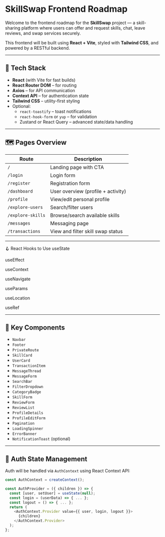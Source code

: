 # SkillSwap Frontend Roadmap

Welcome to the frontend roadmap for the **SkillSwap** project — a skill-sharing platform where users can offer and request skills, chat, leave reviews, and swap services securely.

This frontend will be built using **React + Vite**, styled with **Tailwind CSS**, and powered by a RESTful backend.

---

## 🚀 Tech Stack

- **React** (with Vite for fast builds)
- **React Router DOM** – for routing
- **Axios** – for API communication
- **Context API** – for authentication state
- **Tailwind CSS** – utility-first styling
- Optional:
  - `react-toastify` – toast notifications
  - `react-hook-form` or `yup` – for validation
  - Zustand or React Query – advanced state/data handling

---

## 🗺️ Pages Overview

| Route             | Description                        |
| ----------------- | ---------------------------------- |
| `/`               | Landing page with CTA              |
| `/login`          | Login form                         |
| `/register`       | Registration form                  |
| `/dashboard`      | User overview (profile + activity) |
| `/profile`        | View/edit personal profile         |
| `/explore-users`  | Search/filter users                |
| `/explore-skills` | Browse/search available skills     |
| `/messages`       | Messaging page                     |
| `/transactions`   | View and filter skill swap status  |

---

🪝 React Hooks to Use
useState

useEffect

useContext

useNavigate

useParams

useLocation

useRef

---

## 🧩 Key Components

- `Navbar`
- `Footer`
- `PrivateRoute`
- `SkillCard`
- `UserCard`
- `TransactionItem`
- `MessageThread`
- `MessageForm`
- `SearchBar`
- `FilterDropdown`
- `CategoryBadge`
- `SkillForm`
- `ReviewForm`
- `ReviewList`
- `ProfileDetails`
- `ProfileEditForm`
- `Pagination`
- `LoadingSpinner`
- `ErrorBanner`
- `NotificationToast` (optional)

---

## 🔐 Auth State Management

Auth will be handled via `AuthContext` using React Context API:

```js
const AuthContext = createContext();

const AuthProvider = ({ children }) => {
  const [user, setUser] = useState(null);
  const login = (userData) => { ... };
  const logout = () => { ... };
  return (
    <AuthContext.Provider value={{ user, login, logout }}>
      {children}
    </AuthContext.Provider>
  );
};
```
